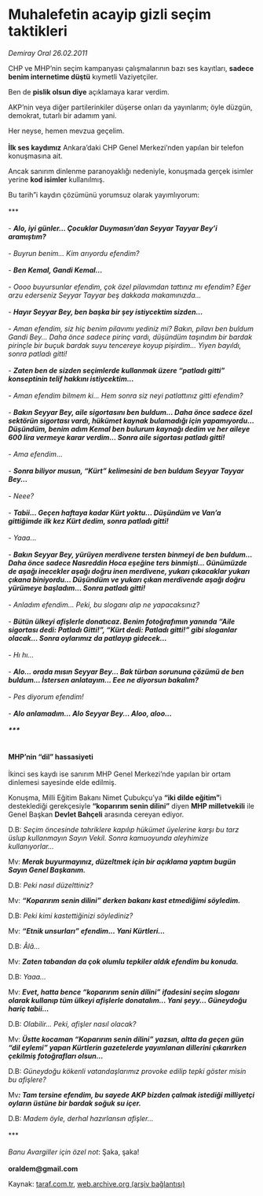 # Muhalefetin acayip gizli seçim taktikleri

*Demiray Oral 26.02.2011*

<div class="yazi"><p>CHP ve MHP’nin seçim kampanyası çalışmalarının bazı ses kayıtları, <b>sadece benim internetime düştü</b> kıymetli Vaziyetçiler.</p>
<p>Ben de <b>pislik olsun diye</b> açıklamaya karar verdim.</p>
<p>AKP’nin veya diğer partilerinkiler düşerse onları da yayınlarım; öyle düzgün, demokrat, tutarlı bir adamım yani.</p>
<p>Her neyse, hemen mevzua geçelim.<br/><br/><b>İlk ses kaydımız</b> Ankara’daki CHP Genel Merkezi’nden yapılan bir telefon konuşmasına ait.</p>
<p>Ancak sanırım dinlenme paranoyaklığı nedeniyle, konuşmada gerçek isimler yerine <b>kod isimler</b> kullanılmış.</p>
<p>Bu tarih”i kaydın çözümünü yorumsuz olarak yayımlıyorum:<br/><br/>***<br/><br/>- <b><i>Alo, iyi günler... Çocuklar Duymasın’dan Seyyar Tayyar Bey’i aramıştım?<br/><br/></i></b>- <i>Buyrun benim... Kim arıyordu efendim?<br/><br/></i>- <b><i>Ben Kemal, Gandi Kemal...<br/><br/></i></b>- <i>Oooo buyursunlar efendim, çok özel pilavımdan tattınız mı efendim? Eğer arzu ederseniz Seyyar Tayyar beş dakkada makamınızda...<br/><br/></i>- <b><i>Hayır Seyyar Bey, ben başka bir şey istiycektim sizden...<br/><br/></i></b>- <i>Aman efendim, siz hiç benim pilavımı yediniz mi? Bakın, pilavı ben buldum Gandi Bey... Daha önce sadece pirinç vardı, düşündüm taşındım bir bardak pirinçle bir buçuk bardak suyu tencereye koyup pişirdim... Yiyen bayıldı, sonra patladı gitti!<br/><br/></i>- <b><i>Zaten ben de sizden seçimlerde kullanmak üzere “patladı gitti” konseptinin telif hakkını istiycektim...<br/><br/></i></b>- <i>Aman efendim bilmem ki... Hem sonra siz neyi patlattınız gitti efendim?<br/><br/></i>- <b><i>Bakın Seyyar Bey, aile sigortasını ben buldum... Daha önce sadece özel sektörün sigortası vardı, hükümet kaynak bulamadığı için yapamıyordu... Düşündüm, benim adım Kemal ben bulurum kaynağı dedim ve her aileye 600 lira vermeye karar verdim... Sonra aile sigortası patladı gitti!<br/><br/></i></b>- <i>Ama efendim</i>...<br/><br/>- <b><i>Sonra biliyor musun, “Kürt” kelimesini de ben buldum Seyyar Tayyar Bey...<br/><br/></i></b>- <i>Neee?<br/><br/></i>- <b><i>Tabii... Geçen haftaya kadar Kürt yoktu... Düşündüm ve Van’a gittiğimde ilk kez Kürt dedim, sonra patladı gitti!<br/><br/></i></b>- <i>Yaaa</i>...<br/><br/>- <b><i>Bakın Seyyar Bey, yürüyen merdivene tersten binmeyi de ben buldum... Daha önce sadece Nasreddin Hoca eşeğine ters binmişti... Günümüzde de aşağı inecekler aşağı doğru inen merdivene, yukarı çıkacaklar yukarı çıkana biniyordu... Düşündüm ve yukarı çıkan merdivende aşağı doğru yürümeye başladım... Sonra patladı gitti!<br/><br/></i></b>- <i>Anladım efendim... Peki, bu sloganı alıp ne yapacaksınız?<br/><br/></i>- <b><i>Bütün ülkeyi afişlerle donatıcaz. Benim fotoğrafımın yanında “Aile sigortası dedi: Patladı Gitti!”, “Kürt dedi: Patladı gitti!” gibi sloganlar olacak... Sonra oylarımız da patlayıp gidecek... <br/><br/></i></b>- <i>Hı hı...<br/><br/></i>- <b><i>Alo... orada mısın Seyyar Bey... Bak türban sorununa çözümü de ben buldum... İstersen anlatayım... Eee ne diyorsun bakalım?<br/><br/></i></b><i>- Pes diyorum efendim!<br/><br/></i>- <b><i>Alo anlamadım... Alo Seyyar Bey... Aloo, aloo...<br/><br/></i></b><b><i>*** </i></b></p>
<h4><br/>MHP’nin “dil” hassasiyeti</h4>
<p>İkinci ses kaydı ise sanırım MHP Genel Merkezi’nde yapılan bir ortam dinlemesi sayesinde elde edilmiş.</p>
<p>Konuşma, Milli Eğitim Bakanı Nimet Çubukçu’ya <b>“iki dilde eğitim”</b>i desteklediği gerekçesiyle <b>“koparırım senin dilini”</b> diyen <b>MHP milletvekili</b> ile Genel Başkan <b>Devlet Bahçeli</b> arasında cereyan ediyor.</p>
<p>D.B: <i>Seçim öncesinde tahriklere kapılıp hükümet üyelerine karşı bu tarz üslup kullanmayın Sayın Vekil. Sonra kamuoyunda aleyhimize kullanıyorlar...</i></p>
<p>Mv: <b><i>Merak buyurmayınız, düzeltmek için bir açıklama yaptım bugün Sayın Genel Başkanım.</i></b></p>
<p>D.B: <i>Peki nasıl düzelttiniz?</i></p>
<p>Mv: <b><i>“Koparırım senin dilini” derken bakanı kast etmediğimi söyledim.</i></b></p>
<p>D.B: <i>Peki kimi kastettiğinizi söylediniz?</i></p>
<p>Mv: <b><i>“Etnik unsurları” efendim... Yani Kürtleri...</i></b></p>
<p>D.B: <i>Âlâ...</i></p>
<p>Mv: <b><i>Zaten tabandan da çok olumlu tepkiler aldık efendim bu konuda.</i></b></p>
<p>D.B: <i>Yaaa...</i></p>
<p>Mv: <b><i>Evet, hatta bence “koparırım senin dilini” ifadesini seçim sloganı olarak kullanıp tüm ülkeyi afişlerle donatalım... Yani şeyy... Güneydoğu hariç tabii...</i></b></p>
<p>D.B: <i>Olabilir... Peki, afişler nasıl olacak?</i></p>
<p>Mv: <b><i>Üstte kocaman “Koparırım senin dilini” yazsın, altta da geçen gün “dil eylemi” yapan Kürtlerin gazetelerde yayımlanan dillerini çıkarırken çekilmiş fotoğrafları olsun...</i></b></p>
<p>D.B: <i>Güneydoğu kökenli vatandaşlarımız provoke edilip tepki göster misin bu afişlere?</i></p>
<p>Mv<b><i>: Tam tersine efendim, bu sayede AKP bizden çalmak istediği milliyetçi oyların üstüne bir bardak soğuk su içer.</i></b></p>
<p>D.B: <i>Madem öyle, derhal hazırlansın afişler...<br/><br/></i>***<br/><br/><i>Banu Avargiller için özel not</i>: Şaka, şaka!<br/><br/><b>oraldem@gmail.com</b></p>
</div>

Kaynak: [taraf.com.tr](http://www.taraf.com.tr/demiray-oral/makale-muhalefetin-acayip-gizli-secim-taktikleri.htm), [web.archive.org (arşiv bağlantısı)](http://web.archive.org/web/20131102213549/http://www.taraf.com.tr/demiray-oral/makale-muhalefetin-acayip-gizli-secim-taktikleri.htm)
